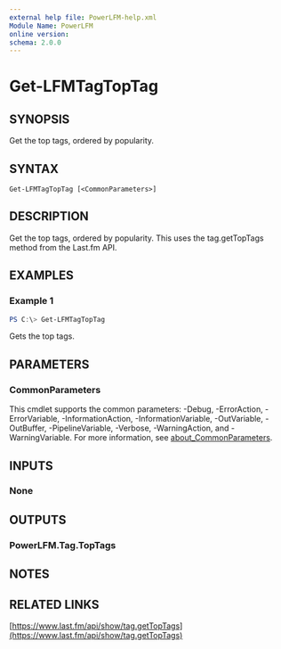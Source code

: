 ```yaml
---
external help file: PowerLFM-help.xml
Module Name: PowerLFM
online version:
schema: 2.0.0
---
```


# Get-LFMTagTopTag

## SYNOPSIS
Get the top tags, ordered by popularity.

## SYNTAX

```
Get-LFMTagTopTag [<CommonParameters>]
```

## DESCRIPTION
Get the top tags, ordered by popularity. This uses the tag.getTopTags method from the Last.fm API.

## EXAMPLES

### Example 1
```powershell
PS C:\> Get-LFMTagTopTag
```

Gets the top tags.

## PARAMETERS

### CommonParameters
This cmdlet supports the common parameters: -Debug, -ErrorAction, -ErrorVariable, -InformationAction, -InformationVariable, -OutVariable, -OutBuffer, -PipelineVariable, -Verbose, -WarningAction, and -WarningVariable. For more information, see [about_CommonParameters](http://go.microsoft.com/fwlink/?LinkID=113216).

## INPUTS

### None

## OUTPUTS

### PowerLFM.Tag.TopTags

## NOTES

## RELATED LINKS

[https://www.last.fm/api/show/tag.getTopTags](https://www.last.fm/api/show/tag.getTopTags)
